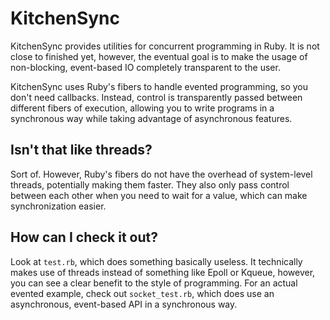 # KitchenSync
KitchenSync provides utilities for concurrent programming in Ruby.
It is not close to finished yet, however, the eventual goal is to make the usage of non-blocking, event-based IO completely transparent to the user.

KitchenSync uses Ruby's fibers to handle evented programming, so you don't need callbacks.
Instead, control is transparently passed between different fibers of execution, allowing you to write programs in a synchronous way while taking advantage of asynchronous features.

## Isn't that like threads?

Sort of.
However, Ruby's fibers do not have the overhead of system-level threads, potentially making them faster.
They also only pass control between each other when you need to wait for a value, which can make synchronization easier.

## How can I check it out?

Look at `test.rb`, which does something basically useless.
It technically makes use of threads instead of something like Epoll or Kqueue, however, you can see a clear benefit to the style of programming.
For an actual evented example, check out `socket_test.rb`, which does use an asynchronous, event-based API in a synchronous way.
